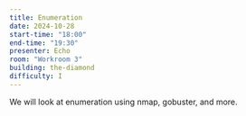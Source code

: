```yaml
---
title: Enumeration
date: 2024-10-28
start-time: "18:00"
end-time: "19:30"
presenter: Echo
room: "Workroom 3"
building: the-diamond
difficulty: I
---
```


We will look at enumeration using nmap, gobuster, and more.